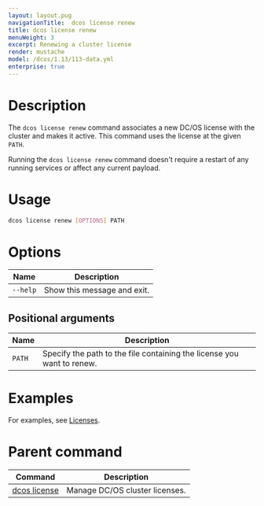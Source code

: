 ```yaml
---
layout: layout.pug
navigationTitle:  dcos license renew
title: dcos license renew
menuWeight: 3
excerpt: Renewing a cluster license
render: mustache
model: /dcos/1.13/113-data.yml
enterprise: true
---
```


# Description
The `dcos license renew` command associates a new DC/OS license with the cluster and makes it active. This command uses the license at the given `PATH`. 

Running the `dcos license renew` command doesn't require a restart of any running services or affect any current payload.

# Usage

```bash
dcos license renew [OPTIONS] PATH
```

# Options

| Name |  Description |
|---------|-------------|
| `--help`   |  Show this message and exit. |

## Positional arguments

| Name |  Description |
|---------|-------------|
| `PATH` | Specify the path to the file containing the license you want to renew. |

# Examples
For examples, see [Licenses](/1.13/administering-clusters/licenses/).

# Parent command

| Command | Description |
|---------|-------------|
| [dcos license](../../dcos-license/) | Manage DC/OS cluster licenses. |
